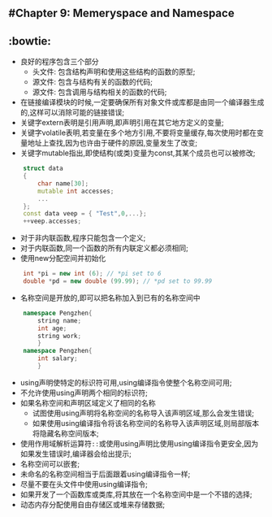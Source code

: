 #Chapter 9: Memeryspace and Namespace
---
:bowtie:
---
* 良好的程序包含三个部分
    * 头文件: 包含结构声明和使用这些结构的函数的原型;
    * 源文件: 包含与结构有关的函数的代码;
    * 源文件: 包含调用与结构相关的函数的代码;
* 在链接编译模块的时候,一定要确保所有对象文件或库都是由同一个编译器生成的,这样可以消除可能的链接错误;
* 关键字extern表明是引用声明,即声明引用在其它地方定义的变量;
* 关键字volatile表明,若变量在多个地方引用,不要将变量缓存,每次使用时都在变量地址上查找,因为也许由于硬件的原因,变量发生了改变;
* 关键字mutable指出,即使结构(或类)变量为const,其某个成员也可以被修改;
```C++
    struct data
    {
        char name[30];
        mutable int accesses;
        ...
    };
    const data veep = { "Test",0,...};
    ++veep.accesses; 
``` 
* 对于非内联函数,程序只能包含一个定义;
* 对于内联函数,同一个函数的所有内联定义都必须相同;
* 使用new分配空间并初始化
```C++
    int *pi = new int (6); // *pi set to 6
    double *pd = new double (99.99); // *pd set to 99.99
```
* 名称空间是开放的,即可以把名称加入到已有的名称空间中
```C++
    namespace Pengzhen{
        string name;
        int age;
        string work;
        }
    namespace Pengzhen{
        int salary;
        }        
```
* using声明使特定的标识符可用,using编译指令使整个名称空间可用;
* 不允许使用using声明两个相同的标识符;
* 如果名称空间和声明区域定义了相同的名称
    * 试图使用using声明将名称空间的名称导入该声明区域,那么会发生错误;
    * 如果使用using编译指令将该名称空间的名称导入该声明区域,则局部版本将隐藏名称空间版本;
* 使用作用域解析运算符`::`或使用using声明比使用using编译指令更安全,因为如果发生错误时,编译器会给出提示;
* 名称空间可以嵌套;
* 未命名的名称空间相当于后面跟着using编译指令一样;
* 尽量不要在头文件中使用using编译指令;
* 如果开发了一个函数库或类库,将其放在一个名称空间中是一个不错的选择;    
* 动态内存分配使用自由存储区或堆来存储数据;
